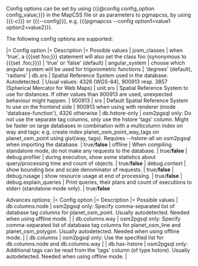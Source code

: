 Config options can be set by using {{{@config config_option config_value;}}} in the MapCSS file or as parameters to pgmapcss, by using {{{-c}}} or {{{--config}}}, e.g. {{{pgmapcss --config option1=value1 option2=value2}}}.

The following config options are supported:

|= Config option |= Description |= Possible values
| josm_classes | when 'true', a {{{set foo;}}} statement will also set the class foo (synonymous to {{{set .foo;}}}) | 'true' or 'false' (default)
| angular_system | choose which angular system will be used for trigonometric functions | 'degrees' (default), 'radians'
| db.srs | Spatial Reference System used in the database. Autodetected. | Usual values: 4326 (WGS-84), 900913 resp. 3857 (Spherical Mercator for Web Maps)
| unit.srs | Spatial Reference System to use for distances. If other values than 900913 are used, unexpected behaviour might happen. | 900913
| srs | Default Spatial Reference System to use on the frontend side | 900913 when using with renderer (mode 'database-function'), 4326 otherwise
| db.hstore-only | osm2pgsql only: Do not use the separate tag columns, only use the hstore 'tags' column. Might be faster on large databases in combination with a multicolumn index on way and tags: e.g. create index planet_osm_point_way_tags on planet_osm_point using gist(way, tags). Requires --hstore-all on osm2pgsql when importing the database. | true/**false**
| offline | When compiling standalone mode, do not make any requests to the database. | true/**false**
| debug.profiler | during execution, show some statistics about query/processing time and count of objects. | true/**false**
| debug.context | show bounding box and scale denominator of requests. | true/**false**
| debug.rusage | show resource usage at end of processing. | true/**false**
| debug.explain_queries | Print queries, their plans and count of executions to stderr (standalone mode only). | true/**false**

Advances options:
|= Config option |= Description |= Possible values
| db.columns.node | osm2pgsql only: Specify comma-separated list of database tag columns for planet_osm_point. Usually autodetected. Needed when using offline mode. |
| db.columns.way | osm2pgsql only: Specify comma-separated list of database tag columns for planet_osm_line and planet_osm_polygon. Usually autodetected. Needed when using offline mode. |
| db.columns | osm2pgsql only: Use the specified list for db.columns.node and db.columns.way |
| db.has-hstore | osm2pgsql only: Additional tags can be read from the 'tags' column (of type hstore). Usually autodetected. Needed when using offline mode. |
